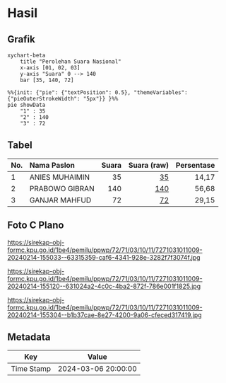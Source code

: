 # Hasil

## Grafik

```mermaid
xychart-beta
    title "Perolehan Suara Nasional"
    x-axis [01, 02, 03]
    y-axis "Suara" 0 --> 140
    bar [35, 140, 72]
```

```mermaid
%%{init: {"pie": {"textPosition": 0.5}, "themeVariables": {"pieOuterStrokeWidth": "5px"}} }%%
pie showData
    "1" : 35
    "2" : 140
    "3" : 72
```

## Tabel

| No. | Nama Paslon    | Suara | Suara (raw) | Persentase |
|:--- |:-------------- | -----:| -----------:| ----------:|
| 1   | ANIES MUHAIMIN | 35    | [35][p-1]   | 14,17      |
| 2   | PRABOWO GIBRAN | 140   | [140][p-2]  | 56,68      |
| 3   | GANJAR MAHFUD  | 72    | [72][p-3]   | 29,15      |


[p-1]: https://github.com/gigit-pemilu/pemilu-2024/blob/main/pilpres/hitung-suara/sub/72-sulawesi-tengah/sub/71-kota-palu/sub/03-palu-selatan/sub/1011-birobuli-selatan/sub/009-tps/sub/paslon-1.txt
[p-2]: https://github.com/gigit-pemilu/pemilu-2024/blob/main/pilpres/hitung-suara/sub/72-sulawesi-tengah/sub/71-kota-palu/sub/03-palu-selatan/sub/1011-birobuli-selatan/sub/009-tps/sub/paslon-2.txt
[p-3]: https://github.com/gigit-pemilu/pemilu-2024/blob/main/pilpres/hitung-suara/sub/72-sulawesi-tengah/sub/71-kota-palu/sub/03-palu-selatan/sub/1011-birobuli-selatan/sub/009-tps/sub/paslon-3.txt

## Foto C Plano

https://sirekap-obj-formc.kpu.go.id/1be4/pemilu/ppwp/72/71/03/10/11/7271031011009-20240214-155033--63315359-caf6-4341-928e-3282f7f3074f.jpg

https://sirekap-obj-formc.kpu.go.id/1be4/pemilu/ppwp/72/71/03/10/11/7271031011009-20240214-155120--631024a2-4c0c-4ba2-872f-786e001f1825.jpg

https://sirekap-obj-formc.kpu.go.id/1be4/pemilu/ppwp/72/71/03/10/11/7271031011009-20240214-155304--b1b37cae-8e27-4200-9a06-cfeced317419.jpg


## Metadata

| Key        | Value               |
| ---------- | ------------------- |
| Time Stamp | 2024-03-06 20:00:00 |



